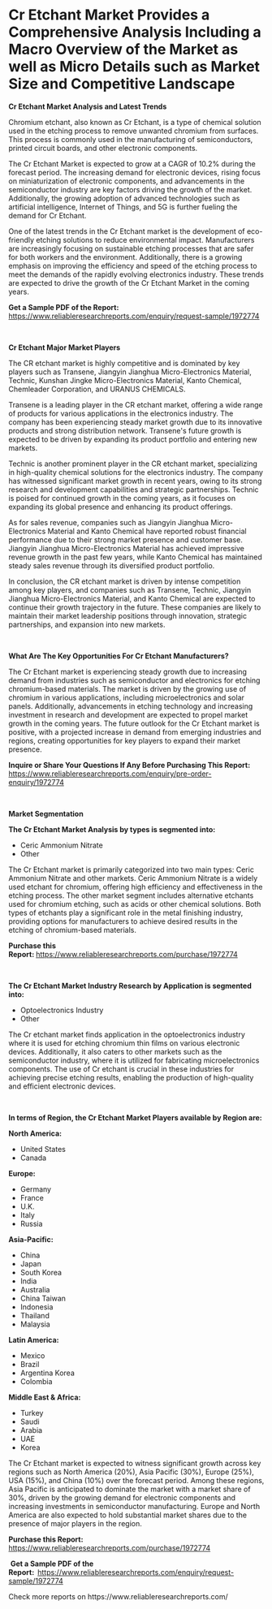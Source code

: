<p><h1>Cr Etchant Market Provides a Comprehensive Analysis Including a Macro Overview of the Market as well as Micro Details such as Market Size and Competitive Landscape</h1></p><p><strong>Cr Etchant Market Analysis and Latest Trends</strong></p>
<p><p>Chromium etchant, also known as Cr Etchant, is a type of chemical solution used in the etching process to remove unwanted chromium from surfaces. This process is commonly used in the manufacturing of semiconductors, printed circuit boards, and other electronic components.</p><p>The Cr Etchant Market is expected to grow at a CAGR of 10.2% during the forecast period. The increasing demand for electronic devices, rising focus on miniaturization of electronic components, and advancements in the semiconductor industry are key factors driving the growth of the market. Additionally, the growing adoption of advanced technologies such as artificial intelligence, Internet of Things, and 5G is further fueling the demand for Cr Etchant.</p><p>One of the latest trends in the Cr Etchant market is the development of eco-friendly etching solutions to reduce environmental impact. Manufacturers are increasingly focusing on sustainable etching processes that are safer for both workers and the environment. Additionally, there is a growing emphasis on improving the efficiency and speed of the etching process to meet the demands of the rapidly evolving electronics industry. These trends are expected to drive the growth of the Cr Etchant Market in the coming years.</p></p>
<p><strong>Get a Sample PDF of the Report:&nbsp;</strong> <a href="https://www.reliableresearchreports.com/enquiry/request-sample/1972774">https://www.reliableresearchreports.com/enquiry/request-sample/1972774</a></p>
<p>&nbsp;</p>
<p><strong>Cr Etchant Major Market Players</strong></p>
<p><p>The CR etchant market is highly competitive and is dominated by key players such as Transene, Jiangyin Jianghua Micro-Electronics Material, Technic, Kunshan Jingke Micro-Electronics Material, Kanto Chemical, Chemleader Corporation, and URANUS CHEMICALS. </p><p>Transene is a leading player in the CR etchant market, offering a wide range of products for various applications in the electronics industry. The company has been experiencing steady market growth due to its innovative products and strong distribution network. Transene's future growth is expected to be driven by expanding its product portfolio and entering new markets.</p><p>Technic is another prominent player in the CR etchant market, specializing in high-quality chemical solutions for the electronics industry. The company has witnessed significant market growth in recent years, owing to its strong research and development capabilities and strategic partnerships. Technic is poised for continued growth in the coming years, as it focuses on expanding its global presence and enhancing its product offerings.</p><p>As for sales revenue, companies such as Jiangyin Jianghua Micro-Electronics Material and Kanto Chemical have reported robust financial performance due to their strong market presence and customer base. Jiangyin Jianghua Micro-Electronics Material has achieved impressive revenue growth in the past few years, while Kanto Chemical has maintained steady sales revenue through its diversified product portfolio.</p><p>In conclusion, the CR etchant market is driven by intense competition among key players, and companies such as Transene, Technic, Jiangyin Jianghua Micro-Electronics Material, and Kanto Chemical are expected to continue their growth trajectory in the future. These companies are likely to maintain their market leadership positions through innovation, strategic partnerships, and expansion into new markets.</p></p>
<p>&nbsp;</p>
<p><strong>What Are The Key Opportunities For Cr Etchant Manufacturers?</strong></p>
<p><p>The Cr Etchant market is experiencing steady growth due to increasing demand from industries such as semiconductor and electronics for etching chromium-based materials. The market is driven by the growing use of chromium in various applications, including microelectronics and solar panels. Additionally, advancements in etching technology and increasing investment in research and development are expected to propel market growth in the coming years. The future outlook for the Cr Etchant market is positive, with a projected increase in demand from emerging industries and regions, creating opportunities for key players to expand their market presence.</p></p>
<p><strong>Inquire or Share Your Questions If Any Before Purchasing This Report:</strong> <a href="https://www.reliableresearchreports.com/enquiry/pre-order-enquiry/1972774">https://www.reliableresearchreports.com/enquiry/pre-order-enquiry/1972774</a></p>
<p>&nbsp;</p>
<p><strong>Market Segmentation</strong></p>
<p><strong>The Cr Etchant Market Analysis by types is segmented into:</strong></p>
<p><ul><li>Ceric Ammonium Nitrate</li><li>Other</li></ul></p>
<p><p>The Cr Etchant market is primarily categorized into two main types: Ceric Ammonium Nitrate and other markets. Ceric Ammonium Nitrate is a widely used etchant for chromium, offering high efficiency and effectiveness in the etching process. The other market segment includes alternative etchants used for chromium etching, such as acids or other chemical solutions. Both types of etchants play a significant role in the metal finishing industry, providing options for manufacturers to achieve desired results in the etching of chromium-based materials.</p></p>
<p><strong>Purchase this Report:&nbsp;</strong><a href="https://www.reliableresearchreports.com/purchase/1972774">https://www.reliableresearchreports.com/purchase/1972774</a></p>
<p>&nbsp;</p>
<p><strong>The Cr Etchant Market Industry Research by Application is segmented into:</strong></p>
<p><ul><li>Optoelectronics Industry</li><li>Other</li></ul></p>
<p><p>The Cr etchant market finds application in the optoelectronics industry where it is used for etching chromium thin films on various electronic devices. Additionally, it also caters to other markets such as the semiconductor industry, where it is utilized for fabricating microelectronics components. The use of Cr etchant is crucial in these industries for achieving precise etching results, enabling the production of high-quality and efficient electronic devices.</p></p>
<p>&nbsp;</p>
<p><strong>In terms of Region, the Cr Etchant Market Players available by Region are:</strong></p>
<p>
    <p> <strong> North America: </strong>
        <ul>
            <li>United States</li>
            <li>Canada</li>
        </ul>
        </p> 
    <p> <strong> Europe: </strong>
        <ul>
            <li>Germany</li>
            <li>France</li>
            <li>U.K.</li>
            <li>Italy</li>
            <li>Russia</li>
        </ul>
        </p> 
    <p> <strong> Asia-Pacific: </strong>
        <ul>
            <li>China</li>
            <li>Japan</li>
            <li>South Korea</li>
            <li>India</li>
            <li>Australia</li>
            <li>China Taiwan</li>
            <li>Indonesia</li>
            <li>Thailand</li>
            <li>Malaysia</li>
        </ul>
        </p> 
    <p> <strong> Latin America: </strong>
        <ul>
            <li>Mexico</li>
            <li>Brazil</li>
            <li>Argentina Korea</li>
            <li>Colombia</li>
        </ul>
        </p> 
    <p> <strong> Middle East & Africa: </strong>
        <ul>
            <li>Turkey</li>
            <li>Saudi</li>
            <li>Arabia</li>
            <li>UAE</li>
            <li>Korea</li>
        </ul>
    </p>
    </p>
<p><p>The Cr Etchant market is expected to witness significant growth across key regions such as North America (20%), Asia Pacific (30%), Europe (25%), USA (15%), and China (10%) over the forecast period. Among these regions, Asia Pacific is anticipated to dominate the market with a market share of 30%, driven by the growing demand for electronic components and increasing investments in semiconductor manufacturing. Europe and North America are also expected to hold substantial market shares due to the presence of major players in the region.</p></p>
<p><strong>Purchase this Report: </strong><a href="https://www.reliableresearchreports.com/purchase/1972774">https://www.reliableresearchreports.com/purchase/1972774</a></p>
<p>&nbsp;<strong>Get a Sample PDF of the Report:&nbsp;&nbsp;</strong><a href="https://www.reliableresearchreports.com/enquiry/request-sample/1972774">https://www.reliableresearchreports.com/enquiry/request-sample/1972774</a></p>
<p><strong></strong></p>
<p>Check more reports on https://www.reliableresearchreports.com/</p>